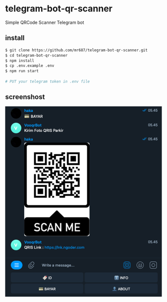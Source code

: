 # telegram-bot-qr-scanner
Simple QRCode Scanner Telegram bot

## install
```sh
$ git clone https://github.com/mr687/telegram-bot-qr-scanner.git
$ cd telegram-bot-qr-scanner
$ npm install
$ cp .env.example .env
$ npm run start

# PUT your telegram token in .env file
```

## screenshost
![Screnshost](screenshot.png)